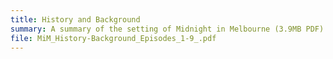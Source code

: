 ```yaml
---
title: History and Background
summary: A summary of the setting of Midnight in Melbourne (3.9MB PDF)
file: MiM_History-Background_Episodes_1-9_.pdf
---
```

